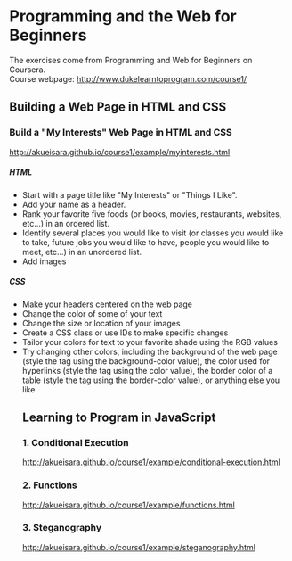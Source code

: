 Programming and the Web for Beginners
===================================
The exercises come from Programming and Web for Beginners on Coursera. </br>
Course webpage: http://www.dukelearntoprogram.com/course1/

Building a Web Page in HTML and CSS
-----------------------------------

### Build a "My Interests" Web Page in HTML and CSS
http://akueisara.github.io/course1/example/myinterests.html </br>

##### HTML
* Start with a page title like "My Interests" or "Things I Like".
* Add your name as a header.
* Rank your favorite five foods (or books, movies, restaurants, websites, etc...) in an ordered list.
* Identify several places you would like to visit (or classes you would like to take, future jobs you would like to have, people you would like to meet, etc...) in an unordered list.
* Add images

##### CSS
* Make your headers centered on the web page
* Change the color of some of your text
* Change the size or location of your images
* Create a CSS class or use IDs to make specific changes
* Tailor your colors for text to your favorite shade using the RGB values
* Try changing other colors, including the background of the web page (style the <body> tag using the background-color value), the color used for hyperlinks (style the <a> tag using the color value), the border color of a table (style the <table> tag using the border-color value), or anything else you like

Learning to Program in JavaScript
-----------------------------------

### 1. Conditional Execution
http://akueisara.github.io/course1/example/conditional-execution.html

### 2. Functions
http://akueisara.github.io/course1/example/functions.html

### 3. Steganography
http://akueisara.github.io/course1/example/steganography.html
